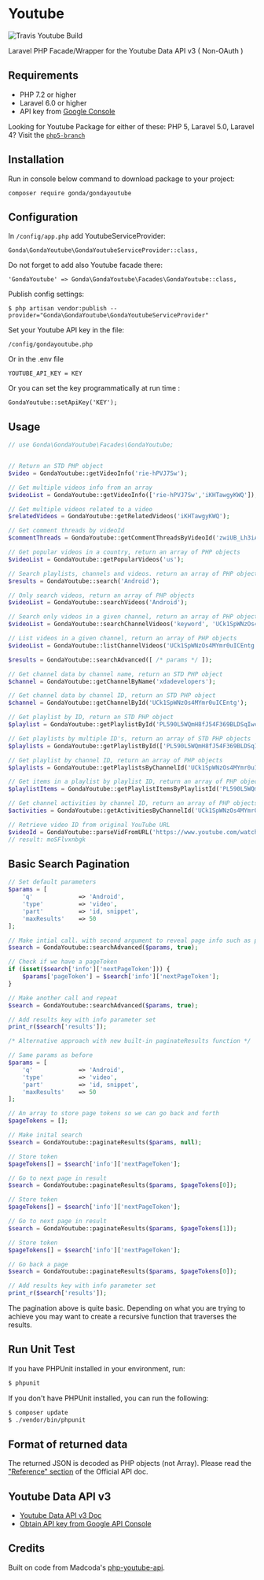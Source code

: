 Youtube
=========

![Travis Youtube Build](https://api.travis-ci.org/Gonda/GondaYoutube.svg?branch=master)

Laravel PHP Facade/Wrapper for the Youtube Data API v3 ( Non-OAuth )

## Requirements

- PHP 7.2 or higher
- Laravel 6.0 or higher
- API key from [Google Console](https://console.developers.google.com)

Looking for Youtube Package for either of these: PHP 5, Laravel 5.0, Laravel 4? Visit the [`php5-branch`](https://github.com/gonda/GondaYoutube/tree/php5)

## Installation

Run in console below command to download package to your project:
```
composer require gonda/gondayoutube
```

## Configuration

In `/config/app.php` add YoutubeServiceProvider:
```
Gonda\GondaYoutube\GondaYoutubeServiceProvider::class,
```

Do not forget to add also Youtube facade there:
```
'GondaYoutube' => Gonda\GondaYoutube\Facades\GondaYoutube::class,
```

Publish config settings:
```
$ php artisan vendor:publish --provider="Gonda\GondaYoutube\GondaYoutubeServiceProvider"
```

Set your Youtube API key in the file:

```
/config/gondayoutube.php
```

Or in the .env file
```
YOUTUBE_API_KEY = KEY
```

Or you can set the key programmatically at run time :
```
GondaYoutube::setApiKey('KEY');
```

## Usage

```php
// use Gonda\GondaYoutube\Facades\GondaYoutube;


// Return an STD PHP object
$video = GondaYoutube::getVideoInfo('rie-hPVJ7Sw');

// Get multiple videos info from an array
$videoList = GondaYoutube::getVideoInfo(['rie-hPVJ7Sw','iKHTawgyKWQ']);

// Get multiple videos related to a video
$relatedVideos = GondaYoutube::getRelatedVideos('iKHTawgyKWQ');

// Get comment threads by videoId
$commentThreads = GondaYoutube::getCommentThreadsByVideoId('zwiUB_Lh3iA');

// Get popular videos in a country, return an array of PHP objects
$videoList = GondaYoutube::getPopularVideos('us');

// Search playlists, channels and videos. return an array of PHP objects
$results = GondaYoutube::search('Android');

// Only search videos, return an array of PHP objects
$videoList = GondaYoutube::searchVideos('Android');

// Search only videos in a given channel, return an array of PHP objects
$videoList = GondaYoutube::searchChannelVideos('keyword', 'UCk1SpWNzOs4MYmr0uICEntg', 40);

// List videos in a given channel, return an array of PHP objects
$videoList = GondaYoutube::listChannelVideos('UCk1SpWNzOs4MYmr0uICEntg', 40);

$results = GondaYoutube::searchAdvanced([ /* params */ ]);

// Get channel data by channel name, return an STD PHP object
$channel = GondaYoutube::getChannelByName('xdadevelopers');

// Get channel data by channel ID, return an STD PHP object
$channel = GondaYoutube::getChannelById('UCk1SpWNzOs4MYmr0uICEntg');

// Get playlist by ID, return an STD PHP object
$playlist = GondaYoutube::getPlaylistById('PL590L5WQmH8fJ54F369BLDSqIwcs-TCfs');

// Get playlists by multiple ID's, return an array of STD PHP objects
$playlists = GondaYoutube::getPlaylistById(['PL590L5WQmH8fJ54F369BLDSqIwcs-TCfs', 'PL590L5WQmH8cUsRyHkk1cPGxW0j5kmhm0']);

// Get playlist by channel ID, return an array of PHP objects
$playlists = GondaYoutube::getPlaylistsByChannelId('UCk1SpWNzOs4MYmr0uICEntg');

// Get items in a playlist by playlist ID, return an array of PHP objects
$playlistItems = GondaYoutube::getPlaylistItemsByPlaylistId('PL590L5WQmH8fJ54F369BLDSqIwcs-TCfs');

// Get channel activities by channel ID, return an array of PHP objects
$activities = GondaYoutube::getActivitiesByChannelId('UCk1SpWNzOs4MYmr0uICEntg');

// Retrieve video ID from original YouTube URL
$videoId = GondaYoutube::parseVidFromURL('https://www.youtube.com/watch?v=moSFlvxnbgk');
// result: moSFlvxnbgk
```

## Basic Search Pagination

```php
// Set default parameters
$params = [
    'q'             => 'Android',
    'type'          => 'video',
    'part'          => 'id, snippet',
    'maxResults'    => 50
];

// Make intial call. with second argument to reveal page info such as page tokens
$search = GondaYoutube::searchAdvanced($params, true);

// Check if we have a pageToken
if (isset($search['info']['nextPageToken'])) {
    $params['pageToken'] = $search['info']['nextPageToken'];
}

// Make another call and repeat
$search = GondaYoutube::searchAdvanced($params, true);

// Add results key with info parameter set
print_r($search['results']);

/* Alternative approach with new built-in paginateResults function */

// Same params as before
$params = [
    'q'             => 'Android',
    'type'          => 'video',
    'part'          => 'id, snippet',
    'maxResults'    => 50
];

// An array to store page tokens so we can go back and forth
$pageTokens = [];

// Make inital search
$search = GondaYoutube::paginateResults($params, null);

// Store token
$pageTokens[] = $search['info']['nextPageToken'];

// Go to next page in result
$search = GondaYoutube::paginateResults($params, $pageTokens[0]);

// Store token
$pageTokens[] = $search['info']['nextPageToken'];

// Go to next page in result
$search = GondaYoutube::paginateResults($params, $pageTokens[1]);

// Store token
$pageTokens[] = $search['info']['nextPageToken'];

// Go back a page
$search = GondaYoutube::paginateResults($params, $pageTokens[0]);

// Add results key with info parameter set
print_r($search['results']);
```

The pagination above is quite basic. Depending on what you are trying to achieve you may want to create a recursive function that traverses the results.

## Run Unit Test
If you have PHPUnit installed in your environment, run:

```bash
$ phpunit
```

If you don't have PHPUnit installed, you can run the following:

```bash
$ composer update
$ ./vendor/bin/phpunit
```

## Format of returned data
The returned JSON is decoded as PHP objects (not Array).
Please read the ["Reference" section](https://developers.google.com/youtube/v3/docs/) of the Official API doc.


## Youtube Data API v3
- [Youtube Data API v3 Doc](https://developers.google.com/youtube/v3/)
- [Obtain API key from Google API Console](https://console.developers.google.com)


## Credits
Built on code from Madcoda's [php-youtube-api](https://github.com/madcoda/php-youtube-api).

